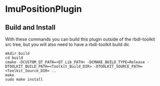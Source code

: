 ImuPositionPlugin
=======================

## Build and Install

With these commands you can build this plugin outside of the rbdl-toolkit src tree, but you will also need to have a rbdl-toolkit build dir.

```shell
mkdir build
cd build
cmake -DCUSTOM_QT_PATH=<QT_Lib_PATH> -DCMAKE_BUILD_TYPE=Release -DTOOLKIT_BUILD_PATH=<Toolkit_Build_DIR> -DTOOLKIT_SOURCE_PATH=<Toolkit_Source_DIR> ..
make
sudo make install
```